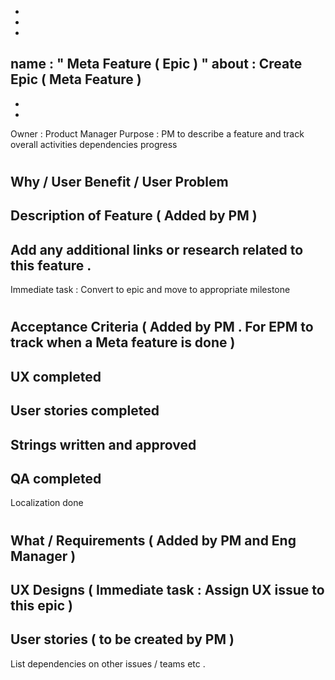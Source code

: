 -
-
-
name
:
"
Meta
Feature
(
Epic
)
"
about
:
Create
Epic
(
Meta
Feature
)
-
-
-
Owner
:
Product
Manager
Purpose
:
PM
to
describe
a
feature
and
track
overall
activities
dependencies
progress
#
#
#
Why
/
User
Benefit
/
User
Problem
-
Description
of
Feature
(
Added
by
PM
)
-
Add
any
additional
links
or
research
related
to
this
feature
.
-
Immediate
task
:
Convert
to
epic
and
move
to
appropriate
milestone
#
#
#
Acceptance
Criteria
(
Added
by
PM
.
For
EPM
to
track
when
a
Meta
feature
is
done
)
-
UX
completed
-
User
stories
completed
-
Strings
written
and
approved
-
QA
completed
-
Localization
done
#
#
#
What
/
Requirements
(
Added
by
PM
and
Eng
Manager
)
-
UX
Designs
(
Immediate
task
:
Assign
UX
issue
to
this
epic
)
-
User
stories
(
to
be
created
by
PM
)
-
List
dependencies
on
other
issues
/
teams
etc
.
